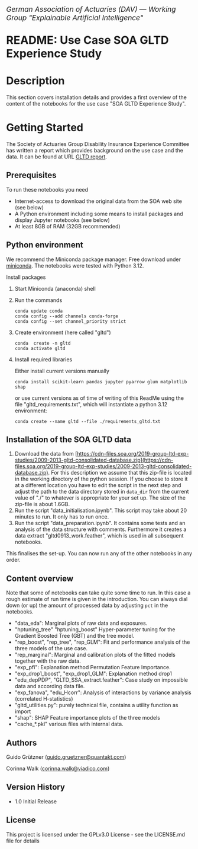 <!-- Simon-Style -->
<p style="font-size:19px; text-align:left; margin-top:    15px;"><i>German Association of Actuaries (DAV) — Working Group "Explainable Artificial Intelligence"</i></p>
<p style="font-size:30px; text-align:left; margin-bottom: 15px"><b>README: Use Case SOA GLTD Experience Study<br>
</b></p>
<p style="font-size:19px; text-align:left; margin-bottom: 15px; margin-bottom: 15px">

# Description

This section covers installation details and provides a first overview of the content of the notebooks for the use case "SOA GLTD Experience Study". 

# Getting Started

The Society of Actuaries Group Disability Insurance Experience Committee has written a report which provides background on the use case and the data. It can be found at URL [GLTD report](https://www.soa.org/4a7e84/globalassets/assets/files/resources/experience-studies/2019/2019-gltd-study-report.pdf).

## Prerequisites

To run these notebooks you need

* Internet-access to download the original data from the SOA web site (see below)
* A Python environment including some means to install packages and display Jupyter notebooks (see below)
* At least 8GB of RAM (32GB recommended) 

## Python environment

We recommend the Miniconda package manager. Free download under [miniconda](https://docs.anaconda.com/free/miniconda/miniconda-other-installer-links/).
The notebooks were tested with Python 3.12.

Install packages

1.	Start Miniconda (anaconda) shell
2.	Run the commands

    ```
    conda update conda
    conda config --add channels conda-forge
    conda config --set channel_priority strict
    ```
3.	Create environment (here called "gltd")

    ```
    conda  create -n gltd
    conda activate gltd
    ```
4.	Install required libraries
    
    Either install current versions manually

    ```
    conda install scikit-learn pandas jupyter pyarrow glum matplotlib shap
    ```
    
    or use current versions as of time of writing of this ReadMe using the file "gltd_requirements.txt", which will instantiate a python 3.12 environment:

    ```
    conda create --name gltd --file ./requirements_gltd.txt
    ```

## Installation of the SOA GLTD data

1. Download the data from [https://cdn-files.soa.org/2019-group-ltd-exp-studies/2009-2013-gltd-consolidated-database.zip](https://cdn-files.soa.org/2019-group-ltd-exp-studies/2009-2013-gltd-consolidated-database.zip). For this description we assume that this zip-file is located in the working directory of the python session. If you choose to store it at a different location you have to edit the script in the next step and adjust the path to the data directory stored in `data_dir` from the current value of "./" to whatever is appropriate for your set up. The size of the zip-file is about 1.6GB.
2. Run the script "data_initialisation.ipynb". This script may take about 20 minutes to run. It only has to run once.
3. Run the script "data_preparation.ipynb". It contains some tests and an analysis of the data structure with comments. Furthermore it creates a data extract "gltd0913_work.feather", which is used in all subsequent notebooks.

This finalises the set-up. You can now run any of the other notebooks in any order.

## Content overview

Note that some of notebooks can take quite some time to run. In this case a rough estimate of run time is given in the introduction. You can always dial down (or up) the amount of processed data by adjusting `pct` in the notebooks.

* "data_eda": Marginal plots of raw data and exposures.
* "hptuning_tree" "hptuning_boost" Hyper-parameter tuning for the Gradient Boosted Tree (GBT) and the tree model.
* "rep_boost", "rep_tree", "rep_GLM": Fit and performance analysis of the three models of the use case.
* "rep_marginal": Marginal and calibration plots of the fitted models together with the raw data.
* "exp_pfi": Explanation method Permutation Feature Importance.
* "exp_drop1_boost", "exp_drop1_GLM": Explanation method drop1
* "edu_depPDP", "GLTD_SSA_extract.feather": Case study on impossible data and according data file.
* "exp_fanova", "edu_Hcorr": Analysis of interactions by variance analysis (correlated H-statistics)
* "gltd_utilities.py": purely technical file, contains a utility function as import
* "shap": SHAP Feature importance plots of the three models
* "cache_*.pkl" various files with internal data.

## Authors

Guido Grützner (<a href="mailto:guido.gruetzner@quantakt.com">guido.gruetzner@quantakt.com</a>)

Corinna Walk  (<a href="mailto:corinna.walk@viadico.com">corinna.walk@viadico.com</a>)

## Version History

* 1.0 Initial Release

## License

This project is licensed under the GPLv3.0 License - see the LICENSE.md file for details